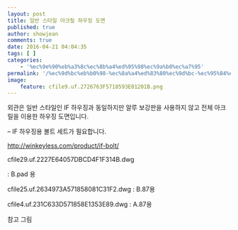 ```yaml
---
layout: post
title: 일반 스타일 아크릴 하우징 도면
published: true
author: showjean
comments: true
date: 2016-04-21 04:04:35
tags: [ ]
categories:
    - '%ec%9e%90%eb%a3%8c%ec%8b%a4%ed%95%98%ec%9a%b0%ec%a7%95'
permalink: '/%ec%9d%bc%eb%b0%98-%ec%8a%a4%ed%83%80%ec%9d%bc-%ec%95%84%ed%81%ac%eb%a6%b4-%ed%95%98%ec%9a%b0%ec%a7%95-%eb%8f%84%eb%a9%b4'
image:
    feature: cfile9.uf.2726763F5718593E01201B.png
---
```


  외관은 일반 스타일인 IF 하우징과 동일하지만 알루 보강판을 사용하지 않고 전체 아크릴을 이용한 하우징 도면입니다.






  &#8211; IF 하우징용 볼트 세트가 필요합니다.



  http://winkeyless.com/product/if-bolt/








cfile29.uf.2227E64057DBCD4F1F314B.dwg


  : B.pad 용







  

cfile25.uf.2634973A571858081C31F2.dwg&nbsp;: B.87용








  cfile4.uf.231C633D571858E1353E89.dwg&nbsp;: A.87용









  참고 그림






  



  